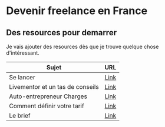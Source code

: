 #  Devenir freelance en France
## Des resources pour demarrer

Je vais ajouter des resources dès que je trouve quelque chose d'intéressant.


Sujet | URL
------------ | -------------
Se lancer | [Link](https://www.welcometothejungle.com/fr/articles/freelance-les-meilleurs-conseils?utm_content=buffer4523f&utm_medium=social&utm_source=linkedin&utm_campaign=buffer)
Livementor et un tas de conseils | [Link](https://www.livementor.com/blog/category/outils/freelance)
Auto-entrepreneur Charges | [Link](https://www.captaincontrat.com/articles-creation-entreprise/auto-entrepreneur-montant-charges)
Comment définir votre tarif | [Link](https://freelanceboost.fr/comment-definir-votre-tarif-de-freelance/)
Le brief | [Link](https://medium.com/la-plage/les-6-piliers-du-brief-da26cba8dd5d)
